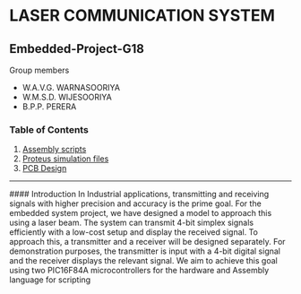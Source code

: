 # LASER COMMUNICATION SYSTEM
## Embedded-Project-G18

Group members
+ W.A.V.G. WARNASOORIYA
+ W.M.S.D. WIJESOORIYA
+ B.P.P. PERERA

### Table of Contents
1. [Assembly scripts](/Code)
2. [Proteus simulation files](/Proteus%20simulation)
3. [PCB Design](/PCB%20Design)
<hr>
#### Introduction
In Industrial applications, transmitting and receiving signals with higher precision and accuracy is the prime goal. For the embedded system project, we have designed a model to approach this using a laser beam. The system can transmit 4-bit simplex signals efficiently with a low-cost setup and display the received signal. To approach this, a transmitter and a receiver will be designed separately. For demonstration purposes, the transmitter is input with a 4-bit digital signal and the receiver displays the relevant signal. We aim to achieve this goal using two PIC16F84A microcontrollers for the hardware and Assembly language for scripting

